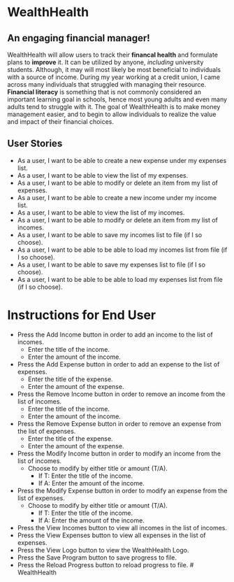 # WealthHealth

## An engaging financial manager!

WealthHealth will allow users to track their **financal health** and formulate plans to **improve** it. It can be utilized by anyone, *including* university students. Although, it may will most likely be most beneficial to individuals with  a source of income. During my year working at a credit union, I came across many individuals that struggled with managing their resource. **Financial literacy** is something that is not commonly considered an important learning goal in schools, hence most young adults and even many adults tend to struggle with it. The goal of WealthHealth is to make money management easier, and to begin to allow individuals to realize the value and impact of their financial choices.

## User Stories
- As a user, I want to be able to create a new expense under my expenses list.
- As a user, I want to be able to view the list of my expenses.
- As a user, I want to be able to modify or delete an item from my list of expenses.
- As a user, I want to be able to create a new income under my income list.
- As a user, I want to be able to view the list of my incomes.
- As a user, I want to be able to modify or delete an item from my list of incomes.
- As a user, I want to be able to save my incomes list to file (if I so choose).
- As a user, I want to be able to be able to load my incomes list from file (if I so choose).
- As a user, I want to be able to save my expenses list to file (if I so choose).
- As a user, I want to be able to be able to load my expenses list from file (if I so choose).

# Instructions for End User

- Press the Add Income button in order to add an income to the list of incomes.
    - Enter the title of the income.
    - Enter the amount of the income.
- Press the Add Expense button in order to add an expense to the list of expenses.
    - Enter the title of the expense.
    - Enter the amount of the expense.
- Press the Remove Income button in order to remove an income from the list of incomes.
    - Enter the title of the income.
    - Enter the amount of the income.
- Press the Remove Expense button in order to remove an expense from the list of expenses.
    - Enter the title of the expense.
    - Enter the amount of the expense.
- Press the Modify Income button in order to modify an income from the list of incomes.
    - Choose to modify by either title or amount (T/A).
        - If T: Enter the title of the income.
        - If A: Enter the amount of the income.
- Press the Modify Expense button in order to modify an expense from the list of expenses.
    - Choose to modify by either title or amount (T/A).
        - If T: Enter the title of the income.
        - If A: Enter the amount of the income.
- Press the View Incomes button to view all incomes in the list of incomes.
- Press the View Expenses button to view all expenses in the list of expenses.
- Press the View Logo button to view the WealthHealth Logo.
- Press the Save Program button to save progress to file.
- Press the Reload Progress button to reload progress to file.
#   W e a l t h H e a l t h  
 